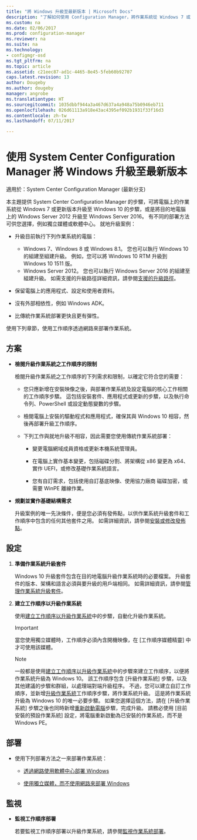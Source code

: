 ```yaml
---
title: "將 Windows 升級至最新版本 | Microsoft Docs"
description: "了解如何使用 Configuration Manager，將作業系統從 Windows 7 或更新版本升級到 Windows 10。"
ms.custom: na
ms.date: 02/06/2017
ms.prod: configuration-manager
ms.reviewer: na
ms.suite: na
ms.technology:
- configmgr-osd
ms.tgt_pltfrm: na
ms.topic: article
ms.assetid: c21eec87-ad1c-4465-8e45-5feb60b92707
caps.latest.revision: 13
author: Dougeby
ms.author: dougeby
manager: angrobe
ms.translationtype: HT
ms.sourcegitcommit: 1035dbbf944a3a467d637a4a948a75b0946eb711
ms.openlocfilehash: 026d61113a918e43ac4395ef092b1931f33f16d3
ms.contentlocale: zh-tw
ms.lasthandoff: 07/11/2017

---
```

# <a name="upgrade-windows-to-the-latest-version-with-system-center-configuration-manager"></a>使用 System Center Configuration Manager 將 Windows 升級至最新版本

適用於：System Center Configuration Manager (最新分支)

本主題提供 System Center Configuration Manager 的步驟，可將電腦上的作業系統從 Windows 7 或更新版本升級至 Windows 10 的步驟，或是將目的地電腦上的 Windows Server 2012 升級至 Windows Server 2016。 有不同的部署方法可供您選擇，例如獨立媒體或軟體中心。 就地升級案例：  

-   升級目前執行下列作業系統的電腦：
    - Windows 7、Windows 8 或 Windows 8.1。 您也可以執行 Windows 10 的組建至組建升級。 例如，您可以將 Windows 10 RTM 升級到 Windows 10 1511 版。  
    - Windows Server 2012。 您也可以執行 Windows Server 2016 的組建至組建升級。 如需支援的升級路徑詳細資訊，請參閱[支援的升級路徑](https://docs.microsoft.com/windows-server/get-started/supported-upgrade-paths#upgrading-previous-retail-versions-of-windows-server-to-windows-server-2016)。    

-   保留電腦上的應用程式、設定和使用者資料。  

-   沒有外部相依性，例如 Windows ADK。  

-   比傳統作業系統部署更快且更有彈性。  

 使用下列章節，使用工作順序透過網路來部署作業系統。  

##  <a name="BKMK_Plan"></a> 方案  

-   **檢閱升級作業系統之工作順序的限制**  

     檢閱升級作業系統之工作順序的下列需求和限制，以確定它符合您的需要：  

    -   您只應新增在安裝映像之後，與部署作業系統及設定電腦的核心工作相關的工作順序步驟。 這包括安裝套件、應用程式或更新的步驟，以及執行命令列、PowerShell 或設定動態變數的步驟。  

    -   檢閱電腦上安裝的驅動程式和應用程式，確保其與 Windows 10 相容，然後再部署升級工作順序。  

    -   下列工作與就地升級不相容，因此需要您使用傳統作業系統部署：  

        -   變更電腦網域成員資格或更新本機系統管理員。  

        -   在電腦上實作基本變更，包括磁碟分割、將架構從 x86 變更為 x64、實作 UEFI，或修改基礎作業系統語言。  

        -   您有自訂需求，包括使用自訂基底映像、使用協力廠商<sup></sup> 磁碟加密，或需要 WinPE 離線作業。  

-   **規劃並實作基礎結構需求**  

     升級案例的唯一先決條件，便是您必須有發佈點，以供作業系統升級套件和工作順序中包含的任何其他套件之用。 如需詳細資訊，請參閱[安裝或修改發佈點](../../core/servers/deploy/configure/install-and-configure-distribution-points.md)。

##  <a name="BKMK_Configure"></a> 設定  

1.  **準備作業系統升級套件**  

     Windows 10 升級套件包含在目的地電腦升級作業系統時的必要檔案。 升級套件的版本、架構和語言必須與要升級的用戶端相同。  如需詳細資訊，請參閱[管理作業系統升級套件](../get-started/manage-operating-system-upgrade-packages.md)。  

2.  **建立工作順序以升級作業系統**  

     使用[建立工作順序以升級作業系統](create-a-task-sequence-to-upgrade-an-operating-system.md)中的步驟，自動化升級作業系統。  

    > [!IMPORTANT]
    > 當您使用獨立媒體時，工作順序必須內含開機映像，在 [工作順序媒體精靈] 中才可使用該媒體。

    > [!NOTE]  
    > 一般都是使用[建立工作順序以升級作業系統](create-a-task-sequence-to-upgrade-an-operating-system.md)中的步驟來建立工作順序，以便將作業系統升級為 Windows 10。 該工作順序包含 [升級作業系統] 步驟，以及其他建議的步驟和群組，以處理端對端升級程序。 不過，您可以建立自訂工作順序，並新增[升級作業系統](../understand/task-sequence-steps.md#BKMK_UpgradeOS)工作順序步驟，將作業系統升級。 這是將作業系統升級為 Windows 10 的唯一必要步驟。 如果您選擇這個方法，請在 [升級作業系統] 步驟之後也同時新增[重新啟動電腦](../understand/task-sequence-steps.md#a-namebkmkrestartcomputera-restart-computer)步驟，完成升級。 請務必使用 [目前安裝的預設作業系統] 設定，將電腦重新啟動為已安裝的作業系統，而不是 Windows PE。  

##  <a name="BKMK_Deploy"></a> 部署  

-   使用下列部署方法之一來部署作業系統：  

    -   [透過網路使用軟體中心部署 Windows](use-software-center-to-deploy-windows-over-the-network.md)  

    -   [使用獨立媒體，而不使用網路來部署 Windows](use-stand-alone-media-to-deploy-windows-without-using-the-network.md)  

## <a name="monitor"></a>監視  

-   **監視工作順序部署**  

     若要監視工作順序部署以升級作業系統，請參閱[監視作業系統部署](monitor-operating-system-deployments.md)。  


